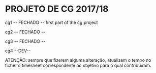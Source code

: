 # PROJETO DE CG 2017/18

cg1 -- FECHADO --
first part of the cg project 

cg2 -- FECHADO --


cg3 -- FECHADO --


cg4 --DEV--


ATENÇÃO: sempre que fizerem alguma alteração, atualizem o tempo no ficheiro timesheet correspondente ao objetivo para o qual contribuíram.


